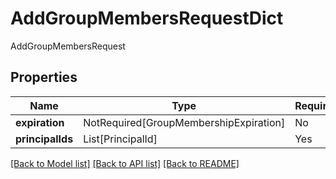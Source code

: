 # AddGroupMembersRequestDict

AddGroupMembersRequest

## Properties
| Name | Type | Required | Description |
| ------------ | ------------- | ------------- | ------------- |
**expiration** | NotRequired[GroupMembershipExpiration] | No |  |
**principalIds** | List[PrincipalId] | Yes |  |


[[Back to Model list]](../../README.md#documentation-for-models) [[Back to API list]](../../README.md#documentation-for-api-endpoints) [[Back to README]](../../README.md)
